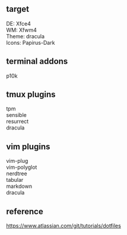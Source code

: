 ## target 

DE: Xfce4  
WM: Xfwm4  
Theme: dracula  
Icons: Papirus-Dark

## terminal addons

p10k

## tmux plugins

tpm  
sensible  
resurrect  
dracula

## vim plugins

vim-plug  
vim-polyglot  
nerdtree  
tabular  
markdown  
dracula

## reference

https://www.atlassian.com/git/tutorials/dotfiles

